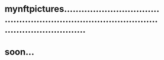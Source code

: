 # mynftpictures..................................................................................................................
# soon...
